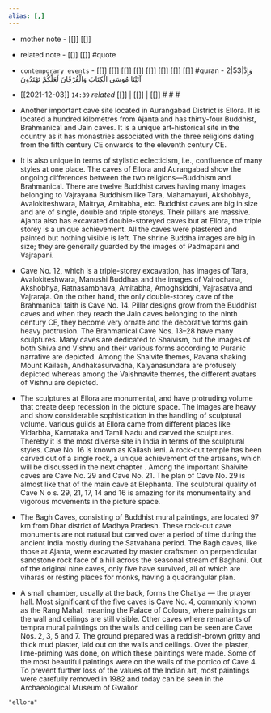 ```yaml
---
alias: [,]
---
```

- mother note - [[]] [[]]
- related note - [[]] [[]] #quote 
- `contemporary events` - [[]] [[]] [[]] [[]] [[]] [[]] [[]] [[]] #quran - 2|53|وَإِذْ آتَيْنَا مُوسَى الْكِتَابَ وَالْفُرْقَانَ لَعَلَّكُمْ تَهْتَدُونَ

- [[2021-12-03]]  `14:39` _related_ [[]] | [[]] | [[]] # # #

- Another important cave site located in Aurangabad District is Ellora. It is located a hundred kilometres from Ajanta and has thirty-four Buddhist, Brahmanical and Jain caves. It is a unique art-historical site in the country as it has monastries associated with the three religions dating from the fifth century CE onwards to the eleventh century CE.

- It is also unique in terms of stylistic eclecticism, i.e., confluence of many styles at one place. The caves of Ellora and Aurangabad show the ongoing differences between the two religions—Buddhism and Brahmanical. There are twelve Buddhist caves having many images belonging to Vajrayana Buddhism like Tara, Mahamayuri, Akshobhya, Avalokiteshwara, Maitrya, Amitabha, etc. Buddhist caves  are big in size and are of single, double and triple storeys. Their pillars are massive. Ajanta also has excavated double-storeyed caves but at Ellora, the triple storey is a unique achievement. All the caves were plastered and painted but nothing visible is left. The shrine Buddha images are big in size; they are generally guarded by the images of Padmapani and Vajrapani.

- Cave No. 12, which is a triple-storey excavation, has images of Tara, Avalokiteshwara, Manushi Buddhas and the images of Vairochana, Akshobhya, Ratnasambhava, Amitabha, Amoghsiddhi, Vajrasatva and Vajraraja. On the other hand, the only double-storey cave of the Brahmanical faith is Cave No. 14. Pillar designs grow from the Buddhist caves and when they reach the Jain caves belonging to the ninth century CE, they become very ornate and the decorative forms gain heavy protrusion. The Brahmanical Cave Nos. 13–28 have many sculptures. Many caves are dedicated to Shaivism, but the images of both Shiva and Vishnu and their various forms according to Puranic narrative are depicted. Among the Shaivite themes, Ravana shaking Mount Kailash, Andhakasurvadha, Kalyanasundara are profusely depicted whereas among the Vaishnavite themes, the different avatars of Vishnu are depicted.

- The sculptures at Ellora  are monumental, and have protruding volume that create deep recession in the picture space. The images are heavy and show considerable sophistication in the handling of sculptural volume. Various guilds at Ellora came from different places like Vidarbha, Karnataka and Tamil Nadu and carved the sculptures. Thereby it is the most diverse site in India in terms of the sculptural styles. Cave  No. 16 is known as Kailash leni. A rock-cut temple has been carved out of a single rock, a unique achievement of the artisans, which will be discussed in the next chapter . Among the important Shaivite caves are  Cave  No. 29 and  Cave  No. 21. The plan of  Cave  No. 29 is almost like that of the main cave at Elephanta. The sculptural quality of  Cave  N o s. 29, 21, 17, 14 and 16 is amazing for its monumentality and vigorous movements in the picture space.

- The Bagh Caves, consisting of Buddhist mural paintings, are located 97 km from Dhar district of Madhya Pradesh. These rock-cut cave monuments are not natural but carved over a period of time during the ancient India mostly during the Satvahana period. The Bagh caves, like those at Ajanta, were excavated by master craftsmen on perpendicular sandstone rock face of a hill across the seasonal stream of Baghani. Out of the original nine caves, only five have survived, all of which are viharas or resting places for monks, having a quadrangular plan.

- A small chamber, usually at the back, forms the Chatiya — the prayer hall. Most significant of the five caves is Cave No. 4, commonly known as the Rang Mahal, meaning the Palace of Colours, where paintings on the wall and ceilings are still visible. Other caves where remanants of tempra mural paintings on the walls and ceiling can be seen are Cave Nos. 2, 3, 5 and 7. The ground prepared was a reddish-brown gritty and thick mud plaster, laid out on the walls and ceilings. Over the plaster, lime-priming was done, on which these paintings were made. Some of the most beautiful paintings were on the walls of the portico of Cave 4. To prevent further loss of the values of the Indian art, most paintings were carefully removed in 1982 and today can be seen in the Archaeological Museum of Gwalior.

```query
"ellora"
```